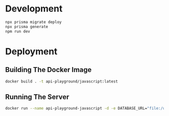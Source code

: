 # Development

```bash
npx prisma migrate deploy
npx prisma generate
npm run dev
```

# Deployment

## Building The Docker Image

```bash
docker build . -t api-playground/javascript:latest
```

## Running The Server

```bash
docker run --name api-playground-javascript -d -e DATABASE_URL="file:/usr/src/app/database.sqlite" --restart always -p 3000:3000 api-playground/javascript:latest
```



